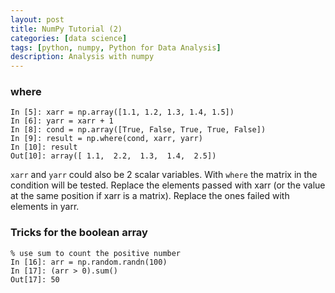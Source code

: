 ```yaml
---
layout: post
title: NumPy Tutorial (2)
categories: [data science]
tags: [python, numpy, Python for Data Analysis]
description: Analysis with numpy
---
```


### where

    In [5]: xarr = np.array([1.1, 1.2, 1.3, 1.4, 1.5])
    In [6]: yarr = xarr + 1
    In [8]: cond = np.array([True, False, True, True, False])
    In [9]: result = np.where(cond, xarr, yarr)
    In [10]: result
    Out[10]: array([ 1.1,  2.2,  1.3,  1.4,  2.5])

```xarr``` and ```yarr``` could also be 2 scalar variables. With ```where``` the matrix in the condition will be tested. Replace the elements passed with xarr (or the value at the same position if xarr is a matrix). Replace the ones failed with elements in yarr.

### Tricks for the boolean array
    
    % use sum to count the positive number
    In [16]: arr = np.random.randn(100)
    In [17]: (arr > 0).sum()
    Out[17]: 50
